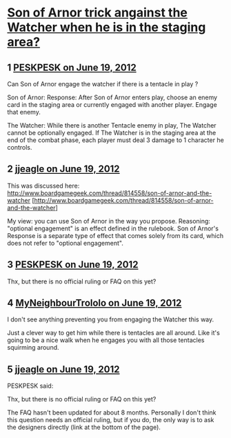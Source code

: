 # [Son of Arnor trick angainst the Watcher when he is in the staging area?](https://community.fantasyflightgames.com/topic/66180-son-of-arnor-trick-angainst-the-watcher-when-he-is-in-the-staging-area/)

## 1 [PESKPESK on June 19, 2012](https://community.fantasyflightgames.com/topic/66180-son-of-arnor-trick-angainst-the-watcher-when-he-is-in-the-staging-area/?do=findComment&comment=646231)

Can Son of Arnor engage the watcher if there is a tentacle in play ?

Son of Arnor: Response: After Son of Arnor enters play, choose an enemy card in the staging area or currently engaged with another player. Engage that enemy.

The Watcher: While there is another Tentacle enemy in play, The Watcher cannot be optionally engaged.
If The Watcher is in the staging area at the end of the combat phase, each player must deal 3 damage to 1 character he controls.

## 2 [jjeagle on June 19, 2012](https://community.fantasyflightgames.com/topic/66180-son-of-arnor-trick-angainst-the-watcher-when-he-is-in-the-staging-area/?do=findComment&comment=646235)

This was discussed here: http://www.boardgamegeek.com/thread/814558/son-of-arnor-and-the-watcher [http://www.boardgamegeek.com/thread/814558/son-of-arnor-and-the-watcher]

My view: you can use Son of Arnor in the way you propose. Reasoning: "optional engagement" is an effect defined in the rulebook. Son of Arnor's Response is a separate type of effect that comes solely from its card, which does not refer to "optional engagement".

## 3 [PESKPESK on June 19, 2012](https://community.fantasyflightgames.com/topic/66180-son-of-arnor-trick-angainst-the-watcher-when-he-is-in-the-staging-area/?do=findComment&comment=646303)

Thx, but there is no official ruling or FAQ on this yet?

## 4 [MyNeighbourTrololo on June 19, 2012](https://community.fantasyflightgames.com/topic/66180-son-of-arnor-trick-angainst-the-watcher-when-he-is-in-the-staging-area/?do=findComment&comment=646326)

I don't see anything preventing you from engaging the Watcher this way.

Just a clever way to get him while there is tentacles are all around. Like it's going to be a nice walk when he engages you with all those tentacles squirming around. 

## 5 [jjeagle on June 19, 2012](https://community.fantasyflightgames.com/topic/66180-son-of-arnor-trick-angainst-the-watcher-when-he-is-in-the-staging-area/?do=findComment&comment=646489)

PESKPESK said:

Thx, but there is no official ruling or FAQ on this yet?



The FAQ hasn't been updated for about 8 months. Personally I don't think this question needs an official ruling, but if you do, the only way is to ask the designers directly (link at the bottom of the page).

